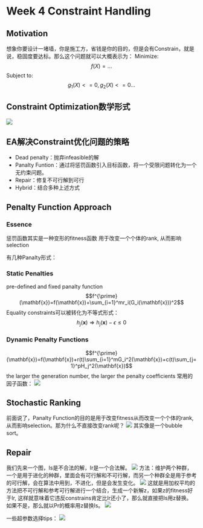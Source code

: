 # Week 4 Constraint Handling
## Motivation
想象你要设计一堵墙，你是施工方，省钱是你的目的，但是会有Constrain，就是说，稳固度要达标。那么这个问题就可以大概表示为：
Minimize: $$
f(X) = ... 
$$ Subject to:
$$g_1(X) <= 0 , g_2(X) <= 0 ...$$
## Constraint Optimization数学形式
![](assets/Pasted%20image%2020250222184413.webp)
## EA解决Constraint优化问题的策略
- Dead penalty：抛弃infeasible的解
- Panalty Funtion：通过将惩罚函数引入目标函数，将一个受限问题转化为一个无约束问题。
- Repair：修复不可行解到可行
- Hybrid：结合多种上述方式

## Penalty Function Approach
### Essence
惩罚函数其实是一种变形的fitness函数
用于改变一个个体的rank, 从而影响selection

有几种Panalty形式：
### Static Penalties
pre-defined and fixed panalty function
$$f^{\prime}(\mathbf{x})=f(\mathbf{x})+\sum_{i=1}^mr_i(G_i(\mathbf{x}))^2$$
Equality constraints可以被转化为不等式形式：
$$h_j(\mathbf{x})\Longrightarrow h_j(\mathbf{x})-\epsilon\leq0$$
### Dynamic Penalty Functions
$$f^{\prime}(\mathbf{x})=f(\mathbf{x})+r(t)\sum_{i=1}^mG_i^2(\mathbf{x})+c(t)\sum_{j=1}^pH_j^2(\mathbf{x})$$
the larger the generation number, the larger the penalty coefficients
常用的因子函数：
![](assets/Pasted%20image%2020250222184917.webp)

## Stochastic Ranking
前面说了，Panalty Function的目的是用于改变fitness从而改变一个个体的rank, 从而影响selection。那为什么不直接改变rank呢？
![](assets/Pasted%20image%2020250222185219.webp)
其实像是一个bubble sort。

## Repair
我们先来一个图，Is是不合法的解，Ir是一个合法解。
![](assets/Pasted%20image%2020250222185420.webp)
方法：维护两个种群，一个是用于进化的种群，里面会有可行解和不可行解，而另一个种群全是用于参考的可行解，会在算法中用到，不进化，但是会发生变化。
![](assets/Pasted%20image%2020250222185656.webp)
这就是用加权平均的方法把不可行解和参考可行解进行一个结合，生成一个新解z，如果z的fitness好于Ir, 这样就意味着它违反constrains肯定比Ir还小了，那么就直接把Is用z替换。如果不是，那么就以Pr的概率用z替换Is。
![](assets/Pasted%20image%2020250222185910.webp)

一些超参数选择tips：
![](assets/Pasted%20image%2020250222185954.webp)

